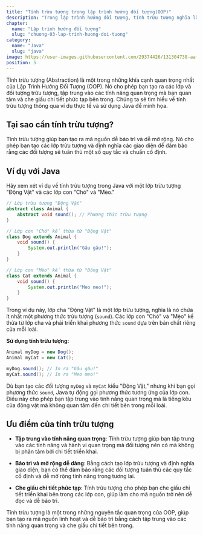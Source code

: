 ```yaml
---
title: "Tính trừu tượng trong lập trình hướng đối tượng(OOP)"
description: "Trong lập trình hướng đối tượng, tính trừu tượng nghĩa là chọn ra các thuộc tính, phương thức của đối tượng cần cho việc giải quyết bài toán đang lập trình"
chapter:
  name: "Lập trình hướng đối tượng"
  slug: "chuong-03-lap-trinh-huong-doi-tuong"
category:
  name: "Java"
  slug: "java"
image: https://user-images.githubusercontent.com/29374426/131304738-aaf13d70-84e1-4787-b0b0-03fce36eaa2d.png
position: 5
---
```


Tính trừu tượng (Abstraction) là một trong những khía cạnh quan trọng nhất của Lập Trình Hướng Đối Tượng (OOP). Nó cho phép bạn tạo ra các lớp và đối tượng trừu tượng, tập trung vào các tính năng quan trọng mà bạn quan tâm và che giấu chi tiết phức tạp bên trong. Chúng ta sẽ tìm hiểu về tính trừu tượng thông qua ví dụ thực tế và sử dụng Java để minh họa.

## Tại sao cần tính trừu tượng?

Tính trừu tượng giúp bạn tạo ra mã nguồn dễ bảo trì và dễ mở rộng. Nó cho phép bạn tạo các lớp trừu tượng và định nghĩa các giao diện để đảm bảo rằng các đối tượng sẽ tuân thủ một số quy tắc và chuẩn cố định.

## Ví dụ với Java

Hãy xem xét ví dụ về tính trừu tượng trong Java với một lớp trừu tượng "Động Vật" và các lớp con "Chó" và "Mèo."

```java
// Lớp trừu tượng "Động Vật"
abstract class Animal {
    abstract void sound(); // Phương thức trừu tượng
}

// Lớp con "Chó" kế thừa từ "Động Vật"
class Dog extends Animal {
    void sound() {
        System.out.println("Gâu gâu!");
    }
}

// Lớp con "Mèo" kế thừa từ "Động Vật"
class Cat extends Animal {
    void sound() {
        System.out.println("Meo meo!");
    }
}
```

Trong ví dụ này, lớp cha "Động Vật" là một lớp trừu tượng, nghĩa là nó chứa ít nhất một phương thức trừu tượng (`sound`). Các lớp con "Chó" và "Mèo" kế thừa từ lớp cha và phải triển khai phương thức `sound` dựa trên bản chất riêng của mỗi loài.

**Sử dụng tính trừu tượng:**

```java
Animal myDog = new Dog();
Animal myCat = new Cat();

myDog.sound(); // In ra "Gâu gâu!"
myCat.sound(); // In ra "Meo meo!"
```

Dù bạn tạo các đối tượng `myDog` và `myCat` kiểu "Động Vật," nhưng khi bạn gọi phương thức `sound`, Java tự động gọi phương thức tương ứng của lớp con. Điều này cho phép bạn tập trung vào tính năng quan trọng mà là tiếng kêu của động vật mà không quan tâm đến chi tiết bên trong mỗi loài.

## Ưu điểm của tính trừu tượng

- **Tập trung vào tính năng quan trọng**: Tính trừu tượng giúp bạn tập trung vào các tính năng và hành vi quan trọng mà đối tượng nên có mà không bị phân tâm bởi chi tiết triển khai.

- **Bảo trì và mở rộng dễ dàng**: Bằng cách tạo lớp trừu tượng và định nghĩa giao diện, bạn có thể đảm bảo rằng các đối tượng tuân thủ các quy tắc cố định và dễ mở rộng tính năng trong tương lai.

- **Che giấu chi tiết phức tạp**: Tính trừu tượng cho phép bạn che giấu chi tiết triển khai bên trong các lớp con, giúp làm cho mã nguồn trở nên dễ đọc và dễ bảo trì.

Tính trừu tượng là một trong những nguyên tắc quan trọng của OOP, giúp bạn tạo ra mã nguồn linh hoạt và dễ bảo trì bằng cách tập trung vào các tính năng quan trọng và che giấu chi tiết bên trong.
